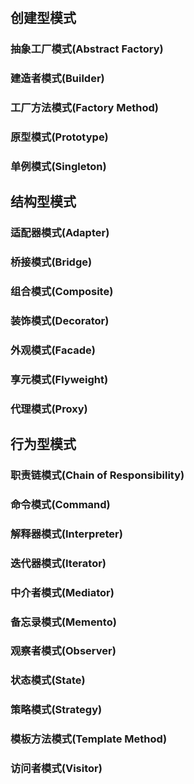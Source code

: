 #

## 创建型模式

### 抽象工厂模式(Abstract Factory)

### 建造者模式(Builder)

### 工厂方法模式(Factory Method)

### 原型模式(Prototype)

### 单例模式(Singleton)

## 结构型模式

### 适配器模式(Adapter)

### 桥接模式(Bridge)

### 组合模式(Composite)

### 装饰模式(Decorator)

### 外观模式(Facade)

### 享元模式(Flyweight)

### 代理模式(Proxy)

## 行为型模式

### 职责链模式(Chain of Responsibility)

### 命令模式(Command)

### 解释器模式(Interpreter)

### 迭代器模式(Iterator)

### 中介者模式(Mediator)

### 备忘录模式(Memento)

### 观察者模式(Observer)

### 状态模式(State)

### 策略模式(Strategy)

### 模板方法模式(Template Method)

### 访问者模式(Visitor)
